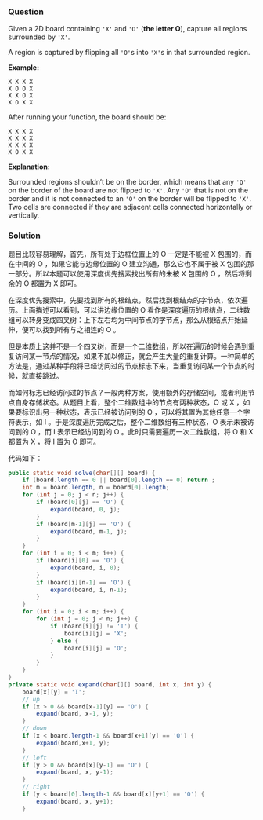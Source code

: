 ### Question

Given a 2D board containing `'X'` and `'O'` (**the letter O**), capture all regions surrounded by `'X'`.

A region is captured by flipping all `'O'`s into `'X'`s in that surrounded region.

**Example:**

```
X X X X
X O O X
X X O X
X O X X
```

After running your function, the board should be:

```
X X X X
X X X X
X X X X
X O X X
```

**Explanation:**

Surrounded regions shouldn’t be on the border, which means that any `'O'` on the border of the board are not flipped to `'X'`. Any `'O'` that is not on the border and it is not connected to an `'O'` on the border will be flipped to `'X'`. Two cells are connected if they are adjacent cells connected horizontally or vertically.

### Solution

题目比较容易理解，首先，所有处于边框位置上的 O 一定是不能被 X 包围的，而在中间的 O ，如果它能与边缘位置的 O 建立沟通，那么它也不属于被 X 包围的那一部分。所以本题可以使用深度优先搜索找出所有的未被 X 包围的 O ，然后将剩余的 O 都置为 X 即可。

在深度优先搜索中，先要找到所有的根结点，然后找到根结点的字节点，依次遍历。上面描述可以看到，可以讲边缘位置的 O 看作是深度遍历的根结点，二维数组可以转身变成四叉树：上下左右均为中间节点的字节点，那么从根结点开始延伸，便可以找到所有与之相连的 O 。

但是本质上这并不是一个四叉树，而是一个二维数组，所以在遍历的时候会遇到重复访问某一节点的情况，如果不加以修正，就会产生大量的重复计算。一种简单的方法是，通过某种手段将已经访问过的节点标志下来，当重复访问某一个节点的时候，就直接跳过。

而如何标志已经访问过的节点？一般两种方案，使用额外的存储空间，或者利用节点自身存储状态。从题目上看，整个二维数组中的节点有两种状态，O 或 X ，如果要标识出另一种状态，表示已经被访问到的 O ，可以将其置为其他任意一个字符表示，如 I 。于是深度遍历完成之后，整个二维数组有三种状态，O 表示未被访问到的 O ，而 I 表示已经访问到的 O 。此时只需要遍历一次二维数组，将 O 和 X 都置为 X ，将 I 置为 O 即可。

代码如下：

```java
public static void solve(char[][] board) {
    if (board.length == 0 || board[0].length == 0) return ;
    int m = board.length, n = board[0].length;
    for (int j = 0; j < n; j++) {
        if (board[0][j] == 'O') {
            expand(board, 0, j);
        }
        if (board[m-1][j] == 'O') {
            expand(board, m-1, j);
        }
    }
    for (int i = 0; i < m; i++) {
        if (board[i][0] == 'O') {
            expand(board, i, 0);
        }
        if (board[i][n-1] == 'O') {
            expand(board, i, n-1);
        }
    }
    for (int i = 0; i < m; i++) {
        for (int j = 0; j < n; j++) {
            if (board[i][j] != 'I') {
                board[i][j] = 'X';
            } else {
                board[i][j] = 'O';
            }
        }
    }
}
private static void expand(char[][] board, int x, int y) {
    board[x][y] = 'I';
    // up
    if (x > 0 && board[x-1][y] == 'O') {
        expand(board, x-1, y);
    }
    // down
    if (x < board.length-1 && board[x+1][y] == 'O') {
        expand(board,x+1, y);
    }
    // left
    if (y > 0 && board[x][y-1] == 'O') {
        expand(board, x, y-1);
    }
    // right
    if (y < board[0].length-1 && board[x][y+1] == 'O') {
        expand(board, x, y+1);
    }
```

